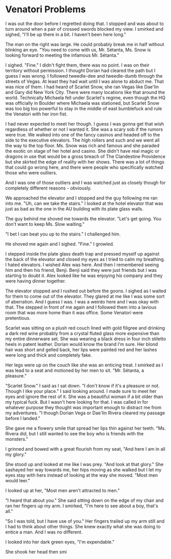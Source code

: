 # Venatori Problems
I was out the door before I regretted doing that.  I stopped and was about to turn around when a pair of crossed swords blocked my view.  I smirked and sighed, "I'll be up there in a bit. I haven't been here long."

The man on the right was large.  He could probably break me in half without blinking an eye.  "You need to come with us, Mr. Sétanta, Ms. Snow is looking forward to meeting the infamous Mr. Sétanta."

I sighed.  "Fine."  I didn't fight them, there was no point.  I was on their territory without permission.  I thought Dorian had cleared the path but I guess I was wrong.  I followed tweedle-dee and tweedle-dumb through the streets of Vegas.  At least they had wait until I was alone to abduct me.  That was nice of them.  I had heard of Scarlet Snow, she ran Vegas like Dae'lin and Gary did New York City.  There were many locations like that around the world.  Technically Michaela fell under Scarlet's regime, even though the HQ was officially in Boulder where Michaela was stationed, but Scarlet Snow was too big too powerful to stay in the middle of east bumblefuck and rule the Venatori with her iron fist.

I had never expected to meet her though.  I guess I was gonna get that wish regardless of whether or not I wanted it.  She was a scary sob if the rumors were true.  We walked into one of the fancy casinos and headed off to the side to the executive elevators.  The high rollers and such and we went all the way to the top floor.  Ms. Snow was rich and famous and she paraded the exotic on stage of her hotel and casino.  She didn't have real magic or dragons in use that would be a gross breach of The Clandestine Providence but she skirted the edge of reality with her shows.  There was a lot of things that could go wrong here, and there were people who specifically watched those who were outliers.  

And I was one of those outliers and I was watched just as closely though for completely different reasons - obviously.

We approached the elevator and I stopped and the guy following me ran into me.    "Uh, can we take the stairs."  I looked at the hotel elevator that was just as bad as the one in the AU building with its plate glass walls.  

The guy behind me  shoved me towards the elevator.  "Let's get going. You don't want to keep Ms. Slow waiting."

"I bet I can beat you up to the stairs."  I challenged him.

He shoved me again and I sighed.  "Fine."  I growled.

I stepped inside the plate glass death trap and pressed myself up against the back of the elevator and closed my eyes as I tried to calm my breathing.  I hated elevators.  I wished Alex was here.  And then I remembered seeing him and then his friend, Benji.  Benji said they were just friends but I was starting to doubt it.  Alex looked like he was enjoying his company and they were having dinner together.

The elevator stopped and I rushed out before the goons.  I sighed as I waited for them to come out of the elevator.  They glared at me like I was some sort of aberration.  And I guess I was.  I was a weirdo here and I was okay with that.  The stepped in front of me again and I followed them into a lavious room that was more home than it was office.  Some Venatori were pretentious.  

Scarlet was sitting on a plush red couch lined with gold filigree and drinking a dark red wine probably from a crystal fluted glass more expensive than my entire dinnerware set.  She was wearing a black dress in four inch stiletto heels in patent leather.  Dorian would know the brand I'm sure.  Her blond hair was short and gelled back, her lips were painted red and her lashes were long and thick and completely fake. 

 Her legs were up on the couch like she was an enticing treat.  I smirked as I was lead to a seat and motioned by her men to sit.  "Mr. Sétanta, a pleasure."

"Scarlet Snow."  I said as I sat down.  "I don't know if it's a pleasure or not.  Though I like your place."  I said looking around.  I made sure to meet her eyes and ignore the rest of it.  She was a beautiful woman if a bit older than my typical fuck.  But I wasn't here looking for that.  I was called in for whatever purpose they thought was important enough to distract me from my adventures.  "I though Dorian Vega or Dae'lin Rivera cleared my passage before I landed."

She gave me a flowery smile that spread her lips thin against her teeth.  "Ms. Rivera did, but I still wanted to see the boy who is friends with the monsters."

I grinned and bowed with a great flourish from my seat, "And here I am in all my glory."

She stood up and looked at me like I was prey.  "And look at that glory."  She sashayed her way towards me, her hips moving as she walked but I let my eyes stay with hers instead of looking at the way she moved.  "Most men would leer."

I looked up at her, "Most men aren't attracted to men."

"I heard that about you."  She said sitting down on the edge of my chair and ran her fingers up my arm.  I smirked, "I'm here to see about a boy, that's all."

"So I was told, but I have use of you."  Her fingers trailed up my arm still and I had to think about other things.  She knew exactly what she was doing to entice a man.  And I was no different.  

I looked into her dark green eyes, "I'm expendable."

She shook her head then smi

<!--stackedit_data:
eyJoaXN0b3J5IjpbNDE3Nzc1ODc5LC00MjI4OTk2MTUsLTIwOT
kxMDUwMSwtOTkyNjEzMTQ4LC0zMTcyNDM4NjQsLTE4NTAxMzc0
NzcsLTE1OTM5NjIxODYsLTE5MTcxMTUzNDEsMTMzNTEwOTUyNi
wxNTg5NDY3MTk2LC0xNDE1NTMxMzI2LDE4Mjk4NjQzMDEsMTk0
MDQxODQsLTc5MTUyNDQzMiwtMTU1OTU0NDAzMSwtMjYwMTQ3OD
kwLDE4MzEyNDUyNTAsMjA4OTU0Nzk2NywtMTkxOTk5MzUyMywt
MTQ2Mjg1NjczNl19
-->